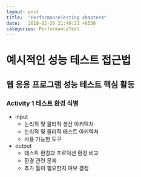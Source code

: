 ```yaml
---
layout: post
title:  "PerformanceTesting chapter4"
date:   2018-02-26 21:49:21 +0530
categories: PerformanceTest
---
```


# 예시적인 성능 테스트 접근법

## 웹 응용 프로그램 성능 테스트 핵심 활동

### Activity 1 테스트 환경 식별
  - input
    - 논리적 및 물리적 생산 아키텍처
    - 논리적 및 물리적 테스트 아키텍처
    - 사용 가능한 도구
  - output
    - 테스트 환경과 프로덕션 환경 비교
    - 환경 관련 문제
    - 추가 툴이 필요한지 여부 결정
